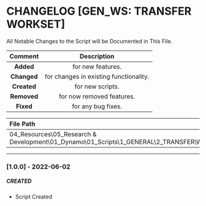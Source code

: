 # CHANGELOG [GEN_WS: TRANSFER WORKSET]
All Notable Changes to the Script will be Documented in This File.

| Comment | Description |
| :--: | :--: |
| **Added**  | for new features. |
|**Changed** |for changes in existing functionality. |
|**Created** | for new scripts. |
|**Removed** |for now removed features. |
|**Fixed** |for any bug fixes. |

| File Path | 
| :-- |
| 04_Resources\05_Research & Development\01_Dynamo\01_Scripts\1_GENERAL\2_TRANSFER\WORKSETS |
------------------------------------------------------------------

### [1.0.0] - 2022-06-02
##### CREATED
- Script Created

